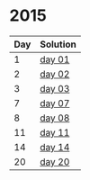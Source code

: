 # 2015

| Day | Solution |
| --- | --- |
| 1 | [day 01](/2015/day_01/src/main.rs) |
| 2 | [day 02](/2015/day_02/src/main.rs) |
| 3 | [day 03](/2015/day_03/src/main.rs) |
| 7 | [day 07](/2015/day_07/src/main.rs) |
| 8 | [day 08](/2015/day_08/src/main.rs) |
| 11 | [day 11](/2015/day_11/src/main.rs) |
| 14 | [day 14](/2015/day_14/src/main.rs) |
| 20 | [day 20](/2015/day_20/src/main.rs) |